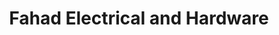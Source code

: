 ---
title: "Fahad Electrical and Hardware"
url: /kilifi/fahad-electrical-and-hardware/
shop: electrical
---